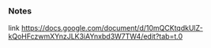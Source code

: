 ### Notes
link
https://docs.google.com/document/d/10mQCKtqdkUlZ-kQoHFczwmXYnzJLK3iAYnxbd3W7TW4/edit?tab=t.0
